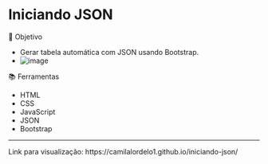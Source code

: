 # Iniciando JSON

  📌 Objetivo
  - Gerar tabela automática com JSON usando Bootstrap.
  - ![image](https://user-images.githubusercontent.com/64118360/127188391-4b51cb67-95c3-467a-b16a-24abd1c5211b.png)



 📚 Ferramentas
 - HTML
 - CSS
 - JavaScript
 - JSON
 - Bootstrap

<hr>
Link para visualização: https://camilalordelo1.github.io/iniciando-json/
